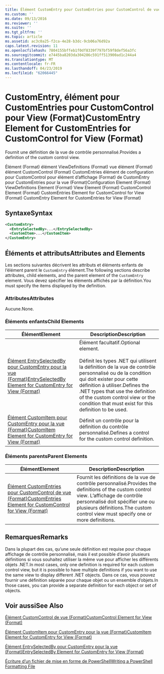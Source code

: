 ```yaml
---
title: Élément CustomEntry pour CustomEntries pour CustomControl de vue (Format) | Microsoft Docs
ms.custom: ''
ms.date: 09/13/2016
ms.reviewer: ''
ms.suite: ''
ms.tgt_pltfrm: ''
ms.topic: article
ms.assetid: ac3c0a25-f2ca-4e28-b3dc-9cb06a76d92a
caps.latest.revision: 11
ms.openlocfilehash: 7804155bffeb1f0df8339f797bf59f8def56a3fc
ms.sourcegitcommit: e7445ba8203da304286c591ff513900ad1c244a4
ms.translationtype: MT
ms.contentlocale: fr-FR
ms.lasthandoff: 04/23/2019
ms.locfileid: "62066445"
---
```

# <a name="customentry-element-for-customentries-for-customcontrol-for-view-format"></a><span data-ttu-id="8b5ec-102">CustomEntry, élément pour CustomEntries pour CustomControl pour View (Format)</span><span class="sxs-lookup"><span data-stu-id="8b5ec-102">CustomEntry Element for CustomEntries for CustomControl for View (Format)</span></span>

<span data-ttu-id="8b5ec-103">Fournit une définition de la vue de contrôle personnalisé.</span><span class="sxs-lookup"><span data-stu-id="8b5ec-103">Provides a definition of the custom control view.</span></span>

<span data-ttu-id="8b5ec-104">Élément (Format) élément ViewDefinitions (Format) vue élément (Format) élément CustomControl (Format) CustomEntries élément de configuration pour CustomControl pour élément d’affichage (Format) de CustomEntry pour CustomEntries pour la vue (Format)</span><span class="sxs-lookup"><span data-stu-id="8b5ec-104">Configuration Element (Format) ViewDefinitions Element (Format) View Element (Format) CustomControl Element (Format) CustomEntries Element for CustomControl for View (Format) CustomEntry Element for CustomEntries for View (Format)</span></span>

## <a name="syntax"></a><span data-ttu-id="8b5ec-105">Syntaxe</span><span class="sxs-lookup"><span data-stu-id="8b5ec-105">Syntax</span></span>

```xml
<CustomEntry>
  <EntrySelectedBy>...</EntrySelectedBy>
  <CustomItem>...</CustomItem>
</CustomEntry>
```

## <a name="attributes-and-elements"></a><span data-ttu-id="8b5ec-106">Éléments et attributs</span><span class="sxs-lookup"><span data-stu-id="8b5ec-106">Attributes and Elements</span></span>

<span data-ttu-id="8b5ec-107">Les sections suivantes décrivent les attributs et éléments enfants de l’élément parent le `CustomEntry` élément.</span><span class="sxs-lookup"><span data-stu-id="8b5ec-107">The following sections describe attributes, child elements, and the parent element of the `CustomEntry` element.</span></span> <span data-ttu-id="8b5ec-108">Vous devez spécifier les éléments affichés par la définition.</span><span class="sxs-lookup"><span data-stu-id="8b5ec-108">You must specify the items displayed by the definition.</span></span>

### <a name="attributes"></a><span data-ttu-id="8b5ec-109">Attributes</span><span class="sxs-lookup"><span data-stu-id="8b5ec-109">Attributes</span></span>

<span data-ttu-id="8b5ec-110">Aucune.</span><span class="sxs-lookup"><span data-stu-id="8b5ec-110">None.</span></span>

### <a name="child-elements"></a><span data-ttu-id="8b5ec-111">Éléments enfants</span><span class="sxs-lookup"><span data-stu-id="8b5ec-111">Child Elements</span></span>

|<span data-ttu-id="8b5ec-112">Élément</span><span class="sxs-lookup"><span data-stu-id="8b5ec-112">Element</span></span>|<span data-ttu-id="8b5ec-113">Description</span><span class="sxs-lookup"><span data-stu-id="8b5ec-113">Description</span></span>|
|-------------|-----------------|
|[<span data-ttu-id="8b5ec-114">Élément EntrySelectedBy pour CustomEntry pour la vue (Format)</span><span class="sxs-lookup"><span data-stu-id="8b5ec-114">EntrySelectedBy Element for CustomEntry for View (Format)</span></span>](./entryselectedby-element-for-customentry-for-customcontrol-for-view-format.md)|<span data-ttu-id="8b5ec-115">Élément facultatif.</span><span class="sxs-lookup"><span data-stu-id="8b5ec-115">Optional element.</span></span><br /><br /> <span data-ttu-id="8b5ec-116">Définit les types .NET qui utilisent la définition de la vue de contrôle personnalisé ou de la condition qui doit exister pour cette définition à utiliser.</span><span class="sxs-lookup"><span data-stu-id="8b5ec-116">Defines the .NET types that use the definition of the custom control view or the condition that must exist for this definition to be used.</span></span>|
|[<span data-ttu-id="8b5ec-117">Élément CustomItem pour CustomEntry pour la vue (Format)</span><span class="sxs-lookup"><span data-stu-id="8b5ec-117">CustomItem Element for CustomEntry for View (Format)</span></span>](./customitem-element-for-customentry-for-customcontrol-for-view-format.md)|<span data-ttu-id="8b5ec-118">Définit un contrôle pour la définition du contrôle personnalisé.</span><span class="sxs-lookup"><span data-stu-id="8b5ec-118">Defines a control for the custom control definition.</span></span>|

### <a name="parent-elements"></a><span data-ttu-id="8b5ec-119">Éléments parents</span><span class="sxs-lookup"><span data-stu-id="8b5ec-119">Parent Elements</span></span>

|<span data-ttu-id="8b5ec-120">Élément</span><span class="sxs-lookup"><span data-stu-id="8b5ec-120">Element</span></span>|<span data-ttu-id="8b5ec-121">Description</span><span class="sxs-lookup"><span data-stu-id="8b5ec-121">Description</span></span>|
|-------------|-----------------|
|[<span data-ttu-id="8b5ec-122">Élément CustomEntries pour CustomControl de vue (Format)</span><span class="sxs-lookup"><span data-stu-id="8b5ec-122">CustomEntries Element for CustomControl for View (Format)</span></span>](./customentries-element-for-customcontrol-for-view-format.md)|<span data-ttu-id="8b5ec-123">Fournit les définitions de la vue de contrôle personnalisé.</span><span class="sxs-lookup"><span data-stu-id="8b5ec-123">Provides the definitions of the custom control view.</span></span> <span data-ttu-id="8b5ec-124">L’affichage de contrôle personnalisé doit spécifier une ou plusieurs définitions.</span><span class="sxs-lookup"><span data-stu-id="8b5ec-124">The custom control view must specify one or more definitions.</span></span>|

## <a name="remarks"></a><span data-ttu-id="8b5ec-125">Remarques</span><span class="sxs-lookup"><span data-stu-id="8b5ec-125">Remarks</span></span>

<span data-ttu-id="8b5ec-126">Dans la plupart des cas, qu’une seule définition est requise pour chaque affichage de contrôle personnalisé, mais il est possible d’avoir plusieurs définitions si vous souhaitez utiliser la même vue pour afficher les différents objets .NET.</span><span class="sxs-lookup"><span data-stu-id="8b5ec-126">In most cases, only one definition is required for each custom control view, but it is possible to have multiple definitions if you want to use the same view to display different .NET objects.</span></span> <span data-ttu-id="8b5ec-127">Dans ce cas, vous pouvez fournir une définition séparée pour chaque objet ou un ensemble d’objets.</span><span class="sxs-lookup"><span data-stu-id="8b5ec-127">In those cases, you can provide a separate definition for each object or set of objects.</span></span>

## <a name="see-also"></a><span data-ttu-id="8b5ec-128">Voir aussi</span><span class="sxs-lookup"><span data-stu-id="8b5ec-128">See Also</span></span>

[<span data-ttu-id="8b5ec-129">Élément CustomControl de vue (Format)</span><span class="sxs-lookup"><span data-stu-id="8b5ec-129">CustomControl Element for View (Format)</span></span>](./customcontrol-element-for-view-format.md)

[<span data-ttu-id="8b5ec-130">Élément CustomItem pour CustomEntry pour la vue (Format)</span><span class="sxs-lookup"><span data-stu-id="8b5ec-130">CustomItem Element for CustomEntry for View (Format)</span></span>](./customitem-element-for-customentry-for-customcontrol-for-view-format.md)

[<span data-ttu-id="8b5ec-131">Élément EntrySelectedBy pour CustomEntry pour la vue (Format)</span><span class="sxs-lookup"><span data-stu-id="8b5ec-131">EntrySelectedBy Element for CustomEntry for View (Format)</span></span>](./entryselectedby-element-for-customentry-for-customcontrol-for-view-format.md)

[<span data-ttu-id="8b5ec-132">Écriture d’un fichier de mise en forme de PowerShell</span><span class="sxs-lookup"><span data-stu-id="8b5ec-132">Writing a PowerShell Formatting File</span></span>](./writing-a-powershell-formatting-file.md)
